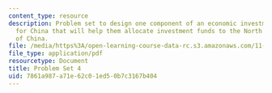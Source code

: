 ```yaml
---
content_type: resource
description: Problem set to design one component of an economic investment program
  for China that will help them allocate investment funds to the North and/or South
  of China.
file: /media/https%3A/open-learning-course-data-rc.s3.amazonaws.com/11-481j-analyzing-and-accounting-for-regional-economic-growth-spring-2009/7861a987a71e62c01ed50b7c3167b404_MIT11_481Js09_pset04.pdf
file_type: application/pdf
resourcetype: Document
title: Problem Set 4
uid: 7861a987-a71e-62c0-1ed5-0b7c3167b404
---
```

